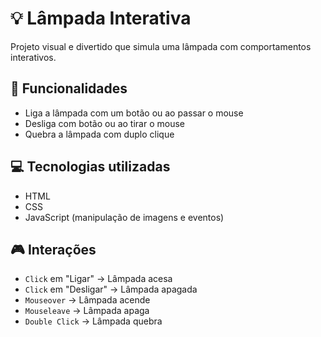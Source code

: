 # 💡 Lâmpada Interativa

Projeto visual e divertido que simula uma lâmpada com comportamentos interativos.

## 🔁 Funcionalidades

- Liga a lâmpada com um botão ou ao passar o mouse
- Desliga com botão ou ao tirar o mouse
- Quebra a lâmpada com duplo clique

## 💻 Tecnologias utilizadas

- HTML
- CSS
- JavaScript (manipulação de imagens e eventos)

## 🎮 Interações

- `Click` em "Ligar" → Lâmpada acesa
- `Click` em "Desligar" → Lâmpada apagada
- `Mouseover` → Lâmpada acende
- `Mouseleave` → Lâmpada apaga
- `Double Click` → Lâmpada quebra
